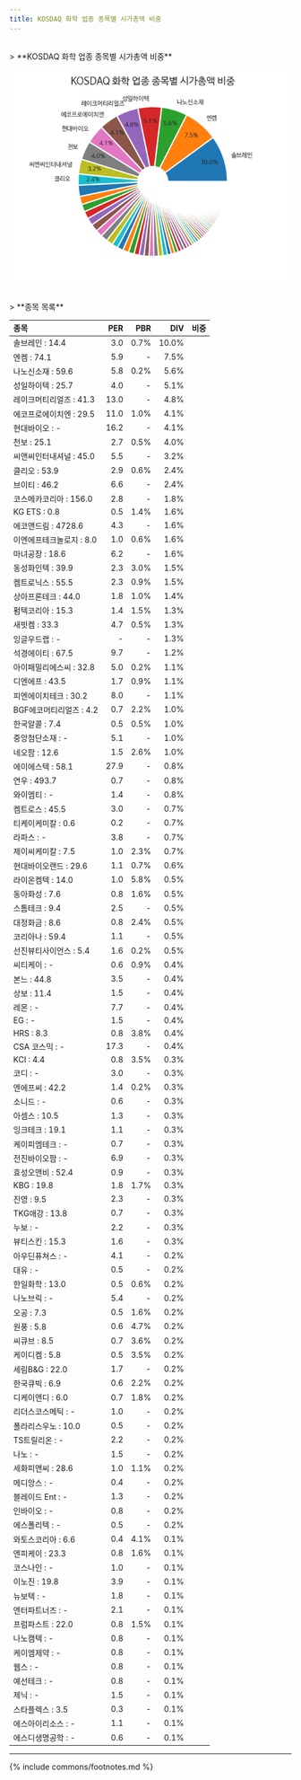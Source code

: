 ```yaml
---
title: KOSDAQ 화학 업종 종목별 시가총액 비중
---
```

<br>
> **KOSDAQ 화학 업종 종목별 시가총액 비중<a id="pie"></a>**

![KOSDAQ 화학 업종 종목별 시가총액 비중](images/kosdaq_업종_화학_종목.png)

<br>
> **종목 목록<a id="list"></a>**

| **종목** | **PER** | **PBR** | **DIV** | **비중** |
| :------- | ------: | ------: | ------: | -------: |
| 솔브레인 : 14.4 | 3.0 | 0.7% | 10.0% |
| 엔켐 : 74.1 | 5.9 | - | 7.5% |
| 나노신소재 : 59.6 | 5.8 | 0.2% | 5.6% |
| 성일하이텍 : 25.7 | 4.0 | - | 5.1% |
| 레이크머티리얼즈 : 41.3 | 13.0 | - | 4.8% |
| 에코프로에이치엔 : 29.5 | 11.0 | 1.0% | 4.1% |
| 현대바이오 : - | 16.2 | - | 4.1% |
| 천보 : 25.1 | 2.7 | 0.5% | 4.0% |
| 씨앤씨인터내셔널 : 45.0 | 5.5 | - | 3.2% |
| 클리오 : 53.9 | 2.9 | 0.6% | 2.4% |
| 브이티 : 46.2 | 6.6 | - | 2.4% |
| 코스메카코리아 : 156.0 | 2.8 | - | 1.8% |
| KG ETS : 0.8 | 0.5 | 1.4% | 1.6% |
| 에코앤드림 : 4728.6 | 4.3 | - | 1.6% |
| 이엔에프테크놀로지 : 8.0 | 1.0 | 0.6% | 1.6% |
| 마녀공장 : 18.6 | 6.2 | - | 1.6% |
| 동성화인텍 : 39.9 | 2.3 | 3.0% | 1.5% |
| 켐트로닉스 : 55.5 | 2.3 | 0.9% | 1.5% |
| 상아프론테크 : 44.0 | 1.8 | 1.0% | 1.4% |
| 펌텍코리아 : 15.3 | 1.4 | 1.5% | 1.3% |
| 새빗켐 : 33.3 | 4.7 | 0.5% | 1.3% |
| 잉글우드랩 : - | - | - | 1.3% |
| 석경에이티 : 67.5 | 9.7 | - | 1.2% |
| 아이패밀리에스씨 : 32.8 | 5.0 | 0.2% | 1.1% |
| 디엔에프 : 43.5 | 1.7 | 0.9% | 1.1% |
| 피엔에이치테크 : 30.2 | 8.0 | - | 1.1% |
| BGF에코머티리얼즈 : 4.2 | 0.7 | 2.2% | 1.0% |
| 한국알콜 : 7.4 | 0.5 | 0.5% | 1.0% |
| 중앙첨단소재 : - | 5.1 | - | 1.0% |
| 네오팜 : 12.6 | 1.5 | 2.6% | 1.0% |
| 에이에스텍 : 58.1 | 27.9 | - | 0.8% |
| 연우 : 493.7 | 0.7 | - | 0.8% |
| 와이엠티 : - | 1.4 | - | 0.8% |
| 켐트로스 : 45.5 | 3.0 | - | 0.7% |
| 티케이케미칼 : 0.6 | 0.2 | - | 0.7% |
| 라파스 : - | 3.8 | - | 0.7% |
| 제이씨케미칼 : 7.5 | 1.0 | 2.3% | 0.7% |
| 현대바이오랜드 : 29.6 | 1.1 | 0.7% | 0.6% |
| 라이온켐텍 : 14.0 | 1.0 | 5.8% | 0.5% |
| 동아화성 : 7.6 | 0.8 | 1.6% | 0.5% |
| 스톰테크 : 9.4 | 2.5 | - | 0.5% |
| 대정화금 : 8.6 | 0.8 | 2.4% | 0.5% |
| 코리아나 : 59.4 | 1.1 | - | 0.5% |
| 선진뷰티사이언스 : 5.4 | 1.6 | 0.2% | 0.5% |
| 씨티케이 : - | 0.6 | 0.9% | 0.4% |
| 본느 : 44.8 | 3.5 | - | 0.4% |
| 상보 : 11.4 | 1.5 | - | 0.4% |
| 레몬 : - | 7.7 | - | 0.4% |
| EG : - | 1.5 | - | 0.4% |
| HRS : 8.3 | 0.8 | 3.8% | 0.4% |
| CSA 코스믹 : - | 17.3 | - | 0.4% |
| KCI : 4.4 | 0.8 | 3.5% | 0.3% |
| 코디 : - | 3.0 | - | 0.3% |
| 엔에프씨 : 42.2 | 1.4 | 0.2% | 0.3% |
| 소니드 : - | 0.6 | - | 0.3% |
| 아셈스 : 10.5 | 1.3 | - | 0.3% |
| 잉크테크 : 19.1 | 1.1 | - | 0.3% |
| 케이피엠테크 : - | 0.7 | - | 0.3% |
| 전진바이오팜 : - | 6.9 | - | 0.3% |
| 효성오앤비 : 52.4 | 0.9 | - | 0.3% |
| KBG : 19.8 | 1.8 | 1.7% | 0.3% |
| 진영 : 9.5 | 2.3 | - | 0.3% |
| TKG애강 : 13.8 | 0.7 | - | 0.3% |
| 누보 : - | 2.2 | - | 0.3% |
| 뷰티스킨 : 15.3 | 1.6 | - | 0.3% |
| 아우딘퓨쳐스 : - | 4.1 | - | 0.2% |
| 대유 : - | 0.5 | - | 0.2% |
| 한일화학 : 13.0 | 0.5 | 0.6% | 0.2% |
| 나노브릭 : - | 5.4 | - | 0.2% |
| 오공 : 7.3 | 0.5 | 1.6% | 0.2% |
| 원풍 : 5.8 | 0.6 | 4.7% | 0.2% |
| 씨큐브 : 8.5 | 0.7 | 3.6% | 0.2% |
| 케이디켐 : 5.8 | 0.5 | 3.5% | 0.2% |
| 세림B&G : 22.0 | 1.7 | - | 0.2% |
| 한국큐빅 : 6.9 | 0.6 | 2.2% | 0.2% |
| 디케이앤디 : 6.0 | 0.7 | 1.8% | 0.2% |
| 리더스코스메틱 : - | 1.0 | - | 0.2% |
| 폴라리스우노 : 10.0 | 0.5 | - | 0.2% |
| TS트릴리온 : - | 2.2 | - | 0.2% |
| 나노 : - | 1.5 | - | 0.2% |
| 세화피앤씨 : 28.6 | 1.0 | 1.1% | 0.2% |
| 메디앙스 : - | 0.4 | - | 0.2% |
| 블레이드 Ent : - | 1.3 | - | 0.2% |
| 인바이오 : - | 0.8 | - | 0.2% |
| 에스폴리텍 : - | 0.5 | - | 0.2% |
| 와토스코리아 : 6.6 | 0.4 | 4.1% | 0.1% |
| 엔피케이 : 23.3 | 0.8 | 1.6% | 0.1% |
| 코스나인 : - | 1.0 | - | 0.1% |
| 이노진 : 19.8 | 3.9 | - | 0.1% |
| 뉴보텍 : - | 1.8 | - | 0.1% |
| 엔터파트너즈 : - | 2.1 | - | 0.1% |
| 프럼파스트 : 22.0 | 0.8 | 1.5% | 0.1% |
| 나노캠텍 : - | 0.8 | - | 0.1% |
| 케이엠제약 : - | 0.8 | - | 0.1% |
| 웹스 : - | 0.8 | - | 0.1% |
| 예선테크 : - | 0.8 | - | 0.1% |
| 제닉 : - | 1.5 | - | 0.1% |
| 스타플렉스 : 3.5 | 0.3 | - | 0.1% |
| 에스아이리소스 : - | 1.1 | - | 0.1% |
| 에스디생명공학 : - | 0.6 | - | 0.1% |

---
{% include commons/footnotes.md %}